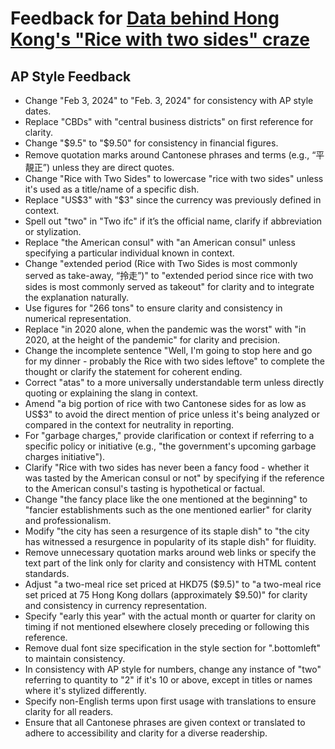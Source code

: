 # Feedback for [Data behind Hong Kong's "Rice with two sides" craze](https://thomastaoli.github.io/hk-rice-with-two-sides/)

## AP Style Feedback

- Change "Feb 3, 2024" to "Feb. 3, 2024" for consistency with AP style dates.
- Replace "CBDs" with "central business districts" on first reference for clarity.
- Change "$9.5" to "$9.50" for consistency in financial figures.
- Remove quotation marks around Cantonese phrases and terms (e.g., “平靚正”) unless they are direct quotes.
- Change "Rice with Two Sides" to lowercase "rice with two sides" unless it's used as a title/name of a specific dish.
- Replace "US$3" with "$3" since the currency was previously defined in context.
- Spell out "two" in "Two ifc" if it’s the official name, clarify if abbreviation or stylization.
- Replace "the American consul" with "an American consul" unless specifying a particular individual known in context.
- Change "extended period (Rice with Two Sides is most commonly served as take-away, “拎走”)" to "extended period since rice with two sides is most commonly served as takeout" for clarity and to integrate the explanation naturally.
- Use figures for "266 tons" to ensure clarity and consistency in numerical representation.
- Replace "in 2020 alone, when the pandemic was the worst" with "in 2020, at the height of the pandemic" for clarity and precision.
- Change the incomplete sentence "Well, I'm going to stop here and go for my dinner - probably the Rice with two sides leftove" to complete the thought or clarify the statement for coherent ending.
- Correct "atas" to a more universally understandable term unless directly quoting or explaining the slang in context.
- Amend "a big portion of rice with two Cantonese sides for as low as US$3" to avoid the direct mention of price unless it's being analyzed or compared in the context for neutrality in reporting.
- For "garbage charges," provide clarification or context if referring to a specific policy or initiative (e.g., "the government's upcoming garbage charges initiative").
- Clarify "Rice with two sides has never been a fancy food - whether it was tasted by the American consul or not" by specifying if the reference to the American consul's tasting is hypothetical or factual.
- Change "the fancy place like the one mentioned at the beginning" to "fancier establishments such as the one mentioned earlier" for clarity and professionalism.
- Modify "the city has seen a resurgence of its staple dish" to "the city has witnessed a resurgence in popularity of its staple dish" for fluidity.
- Remove unnecessary quotation marks around web links or specify the text part of the link only for clarity and consistency with HTML content standards.
- Adjust "a two-meal rice set priced at HKD75 ($9.5)" to "a two-meal rice set priced at 75 Hong Kong dollars (approximately $9.50)" for clarity and consistency in currency representation.
- Specify "early this year" with the actual month or quarter for clarity on timing if not mentioned elsewhere closely preceding or following this reference.
- Remove dual font size specification in the style section for ".bottomleft" to maintain consistency.
- In consistency with AP style for numbers, change any instance of "two" referring to quantity to "2" if it's 10 or above, except in titles or names where it's stylized differently.
- Specify non-English terms upon first usage with translations to ensure clarity for all readers.
- Ensure that all Cantonese phrases are given context or translated to adhere to accessibility and clarity for a diverse readership.
